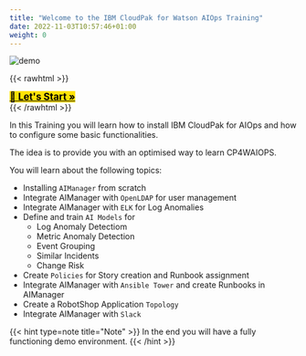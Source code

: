 ```yaml
---
title: "Welcome to the IBM CloudPak for Watson AIOps Training"
date: 2022-11-03T10:57:46+01:00
weight: 0
---
```





![demo](/cp4waiops-training/pics/front.png)

{{< rawhtml >}}
<div class="prev-next" style="max-width:500px;">
<a class="link-reverse" style="background-color: rgb(255, 226, 5) !important; color: #000 !important; font-weight: bold;   font-size:larger  !important;" href="/cp4waiops-training/introduction/intro_00/">🚀 Let's Start »</a>
</div>
</div>
{{< /rawhtml >}}

In this Training you will learn how to install IBM CloudPak for AIOps and how to configure some basic functionalities.

The idea is to provide you with an optimised way to learn CP4WAIOPS.


You will learn about the following topics:

- Installing `AIManager` from scratch
- Integrate AIManager with `OpenLDAP` for user management
- Integrate AIManager with `ELK` for Log Anomalies
- Define and train `AI Models` for
  - Log Anomaly Detectiom
  - Metric Anomaly Detection
  - Event Grouping
  - Similar Incidents
  - Change Risk 
- Create `Policies` for Story creation and Runbook assignment
- Integrate AIManager with `Ansible Tower` and create Runbooks in AIManager
- Create a RobotShop Application `Topology`
- Integrate AIManager with `Slack`




{{< hint type=note  title="Note" >}}
In the end you will have a fully functioning demo environment.
{{< /hint >}}



